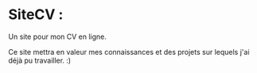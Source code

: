 # SiteCV :
Un site pour mon CV en ligne.

Ce site mettra en valeur mes connaissances et des projets sur lequels j'ai déjà pu travailler. :)
